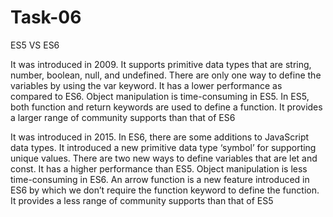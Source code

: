 # Task-06

ES5 VS ES6

It was introduced in 2009.
It supports primitive data types that are string, number, boolean, null, and undefined. 
There are only one way to define the variables by using the var keyword.
It has a lower performance as compared to ES6.
Object manipulation is time-consuming in ES5.
In ES5, both function and return keywords are used to define a function.
It provides a larger range of community supports than that of ES6

It was introduced in 2015.
In ES6, there are some additions to JavaScript data types. It introduced a new primitive data type ‘symbol’ for supporting unique values.
There are two new ways to define variables that are let and const.
It has a higher performance than ES5.
Object manipulation is less time-consuming in ES6.
An arrow function is a new feature introduced in ES6 by which we don’t require the function keyword to define the function.
It provides a less range of community supports than that of ES5
